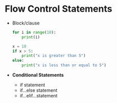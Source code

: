 # Flow Control Statements

- Block/clause
    
    ```python
    for i in range(10):
        print(i)
    
    x = 10
    if x > 5:
        print("x is greater than 5")
    else:
        print("x is less than or equal to 5")
    ```
    
- **Conditional Statements**
    - if statement
    - if…else statement
    - if…elif…statement
